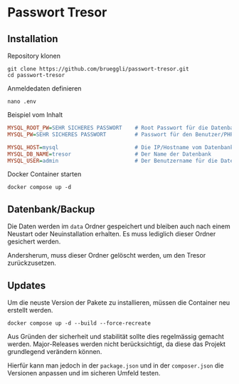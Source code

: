 # Passwort Tresor
## Installation
Repository klonen
```shell
git clone https://github.com/brueggli/passwort-tresor.git
cd passwort-tresor
```

Anmeldedaten definieren
```shell
nano .env
```

Beispiel vom Inhalt
```ini
MYSQL_ROOT_PW=SEHR SICHERES PASSWORT    # Root Passwort für die Datenbank
MYSQL_PW=SEHR SICHERES PASSWORT         # Passwort für den Benutzer/PHP

MYSQL_HOST=mysql                        # Die IP/Hostname vom Datenbank Container
MYSQL_DB_NAME=tresor                    # Der Name der Datenbank
MYSQL_USER=admin                        # Der Benutzername für die Datenbank/PHP
```

Docker Container starten
```shell
docker compose up -d
```

## Datenbank/Backup
Die Daten werden im `data` Ordner gespeichert und bleiben auch nach einem Neustart oder Neuinstallation erhalten.
Es muss lediglich dieser Ordner gesichert werden.

Andersherum, muss dieser Ordner gelöscht werden, um den Tresor zurückzusetzen.

## Updates
Um die neuste Version der Pakete zu installieren, müssen die Container neu erstellt werden.
```shell
docker compose up -d --build --force-recreate
```
Aus Gründen der sicherheit und stabilität sollte dies regelmässig gemacht werden.
Major-Releases werden nicht berücksichtigt, da diese das Projekt grundlegend verändern können. 

Hierfür kann man jedoch in der `package.json` und in der `composer.json` die Versionen anpassen und im sicheren Umfeld testen.